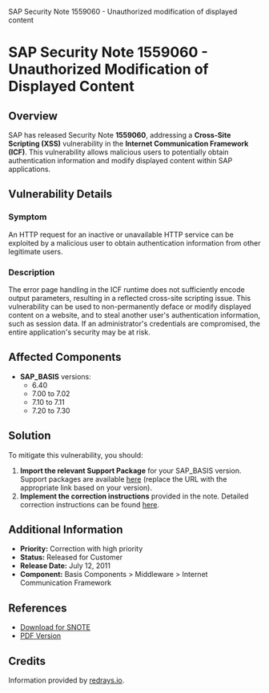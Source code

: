 SAP Security Note 1559060 - Unauthorized modification of displayed content

# SAP Security Note 1559060 - Unauthorized Modification of Displayed Content

## Overview

SAP has released Security Note **1559060**, addressing a **Cross-Site Scripting (XSS)** vulnerability in the **Internet Communication Framework (ICF)**. This vulnerability allows malicious users to potentially obtain authentication information and modify displayed content within SAP applications.

## Vulnerability Details

### Symptom
An HTTP request for an inactive or unavailable HTTP service can be exploited by a malicious user to obtain authentication information from other legitimate users.

### Description
The error page handling in the ICF runtime does not sufficiently encode output parameters, resulting in a reflected cross-site scripting issue. This vulnerability can be used to non-permanently deface or modify displayed content on a website, and to steal another user's authentication information, such as session data. If an administrator's credentials are compromised, the entire application's security may be at risk.

## Affected Components

- **SAP_BASIS** versions:
  - 6.40
  - 7.00 to 7.02
  - 7.10 to 7.11
  - 7.20 to 7.30

## Solution

To mitigate this vulnerability, you should:

1. **Import the relevant Support Package** for your SAP_BASIS version. Support packages are available [here](https://me.sap.com/supportpackage/SAPKB64028) (replace the URL with the appropriate link based on your version).
2. **Implement the correction instructions** provided in the note. Detailed correction instructions can be found [here](https://me.sap.com/corrins/0001559060/41).

## Additional Information

- **Priority:** Correction with high priority
- **Status:** Released for Customer
- **Release Date:** July 12, 2011
- **Component:** Basis Components > Middleware > Internet Communication Framework

## References

- [Download for SNOTE](https://notesdownloads.sap.com/note/0040000009243872017)
- [PDF Version](https://userapps.support.sap.com/sap/support/sfm/notes/print/0001559060?language=en-US&token=E4417504E368749F4F44D87957051594)

## Credits

Information provided by [redrays.io](https://redrays.io).